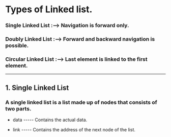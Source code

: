 


# Types of Linked list.



### Single Linked List    :-->   Navigation is forward only.

### Doubly Linked List    :-->   Forward and backward navigation is possible.

### Circular Linked List  :-->   Last element is linked to the first element.


--------------------------------------------------------------------------------------------------------------------------------------------------------------------------

## 1. Single Linked List


### A single linked list is a list made up of nodes that consists of two parts.



- data  ----- Contains the actual data.


- link  ----- Contains the address of the next node of the list.



       
               

